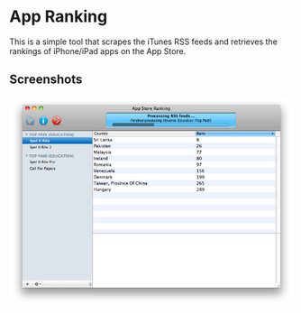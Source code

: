 # App Ranking

This is a simple tool that scrapes the iTunes RSS feeds and retrieves the rankings of iPhone/iPad apps on the App Store.


## Screenshots

![](Resources/Screenshots/Screenshot.png "Version 0.5")
